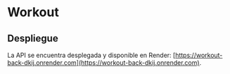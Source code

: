# Workout

## Despliegue

La API se encuentra desplegada y disponible en Render: [https://workout-back-dkij.onrender.com](https://workout-back-dkij.onrender.com).